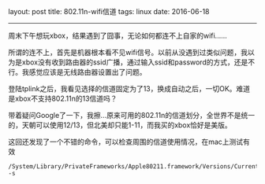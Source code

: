 layout: post
title: 802.11n-wifi信道 
tags: linux
date: 2016-06-18

---
周末下午想玩xbox，结果遇到了囧事，无论如何都连不上自家的wifi......
<!--more-->
所谓的连不上，首先是机器根本看不见wifi信号。以前从没遇到过类似问题，我以为是xbox没有收到路由器的ssid广播，通过输入ssid和password的方式，还是不行。我感觉应该是无线路由器设置出了问题。

登陆tplink之后，我看见选择的信道固定为了13，换成自动之后，一切OK。难道是xbox不支持802.11n的13信道吗？

带着疑问Google了一下，我擦...原来可用的802.11n的信道划分，全世界不是统一的，天朝可以使用12/13，但北美却只能1-11，而我买的xbox恰好是美版。

这回还发现了一个不错的命令，可以检查周围的信道使用情况，在mac上测试有效

```
/System/Library/PrivateFrameworks/Apple80211.framework/Versions/Current/Resources/airport -s
```
